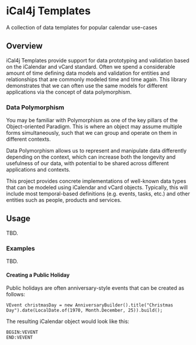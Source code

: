 # iCal4j Templates

A collection of data templates for popular calendar use-cases

## Overview

iCal4j Templates provide support for data prototyping and validation based on the iCalendar and vCard standard.
Often we spend a considerable amount of time defining data models and validation for entities and relationships
that are commonly modeled time and time again. This library demonstrates that we can often use the same models
for different applications via the concept of data polymorphism.

### Data Polymorphism

You may be familiar with Polymorphism as one of the key pillars of the Object-oriented Paradigm. This is where an
object may assume multiple forms simultaneously, such that we can group and operate on them in different contexts.

Data Polymorphism allows us to represent and manipulate data differently depending on the context, which can
increase both the longevity and usefulness of our data, with potential to be shared across different applications
and contexts.

This project provides concrete implementations of well-known data types that can be modeled using iCalendar and
vCard objects. Typically, this will include most temporal-based definitions (e.g. events, tasks, etc.) and other
entities such as people, products and services.


## Usage

TBD.

### Examples

TBD.

#### Creating a Public Holiday

Public holidays are often anniversary-style events that can be created as follows:

```
VEvent christmasDay = new AnniversaryBuilder().title("Christmas Day").date(LocalDate.of(1970, Month.December, 25)).build();
```

The resulting iCalendar object would look like this:

```
BEGIN:VEVENT
END:VEVENT
```
